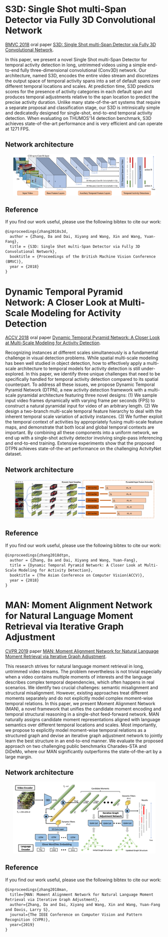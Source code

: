 # S3D: Single Shot multi-Span Detector via Fully 3D Convolutional Network

[BMVC 2018](http://bmvc2018.org/) oral paper [S3D: Single Shot multi-Span Detector via Fully 3D Convolutional Network](https://arxiv.org/pdf/1807.08069v2.pdf).

In this paper, we present a novel Single Shot multi-Span Detector for temporal activity detection in long, untrimmed videos using a simple end-to-end fully three-dimensional convolutional (Conv3D) network. Our architecture, named S3D, encodes the entire video stream and discretizes the output space of temporal activity spans into a set of default spans over different temporal locations and scales. At prediction time, S3D predicts scores for the presence of activity categories in each default span and produces temporal adjustments relative to the span location to predict the precise activity duration. Unlike many state-of-the-art systems that require a separate proposal and classification stage, our S3D is intrinsically simple and dedicatedly designed for single-shot, end-to-end temporal activity detection. When evaluating on THUMOS'14 detection benchmark, S3D achieves state-of-the-art performance and is very efficient and can operate at 1271 FPS.

## Network architecture

<p align="center"><img width="90%" src="imgs/S3D.png" />

## Reference
If you find our work useful, please use the following bibtex to cite our work:
```
@inproceedings{zhang2018s3d,
  author = {Zhang, Da and Dai, Xiyang and Wang, Xin and Wang, Yuan-Fang},
  title = {S3D: Single Shot multi-Span Detector via Fully 3D Convolutional Network},
  booktitle = {Proceedings of the British Machine Vision Conference (BMVC)},
  year = {2018}
}
```

# Dynamic Temporal Pyramid Network: A Closer Look at Multi-Scale Modeling for Activity Detection

[ACCV 2018](http://accv2018.net/) oral paper [Dynamic Temporal Pyramid Network: A Closer Look at Multi-Scale Modeling for Activity Detection](https://arxiv.org/pdf/1808.02536v1.pdf).

Recognizing instances at different scales simultaneously is a fundamental challenge in visual detection problems. While spatial multi-scale modeling has been well studied in object detection, how to effectively apply a multi-scale architecture to temporal models for activity detection is still under-explored. In this paper, we identify three unique challenges that need to be specifically handled for temporal activity detection compared to its spatial counterpart. To address all these issues, we propose Dynamic Temporal Pyramid Network (DTPN), a new activity detection framework with a multi-scale pyramidal architecture featuring three novel designs: (1) We sample input video frames dynamically with varying frame per seconds (FPS) to construct a natural pyramidal input for video of an arbitrary length. (2) We design a two-branch multi-scale temporal feature hierarchy to deal with the inherent temporal scale variation of activity instances. (3) We further exploit the temporal context of activities by appropriately fusing multi-scale feature maps, and demonstrate that both local and global temporal contexts are important. By combining all these components into a uniform network, we end up with a single-shot activity detector involving single-pass inferencing and end-to-end training. Extensive experiments show that the proposed DTPN achieves state-of-the-art performance on the challenging ActvityNet dataset.

## Network architecture

<p align="center"><img width="90%" src="imgs/dtpn.png" />

## Reference
If you find our work useful, please use the following bibtex to cite our work:
```
@inproceedings{zhang2018dtpn,
  author = {Zhang, Da and Dai, Xiyang and Wang, Yuan-Fang},
  title = {Dynamic Temporal Pyramid Network: A Closer Look at Multi-Scale Modeling for Activity Detection},
  booktitle = {The Asian Conference on Computer Vision(ACCV)},
  year = {2018}
}
```


# MAN: Moment Alignment Network for Natural Language Moment Retrieval via Iterative Graph Adjustment

[CVPR 2019](http://cvpr2019.thecvf.com/) paper [MAN: Moment Alignment Network for Natural Language Moment Retrieval via Iterative Graph Adjustment](https://arxiv.org/pdf/1812.00087.pdf).

This research strives for natural language moment retrieval in long, untrimmed video streams. The problem nevertheless is not trivial especially when a video contains multiple moments of interests and the language describes complex temporal dependencies, which often happens in real scenarios. We identify two crucial challenges: semantic misalignment and structural misalignment. However, existing approaches treat different moments separately and do not explicitly model complex moment-wise temporal relations. In this paper, we present Moment Alignment Network (MAN), a novel framework that unifies the candidate moment encoding and temporal structural reasoning in a single-shot feed-forward network. MAN naturally assigns candidate moment representations aligned with language semantics over different temporal locations and scales. Most importantly, we propose to explicitly model moment-wise temporal relations as a structured graph and devise an iterative graph adjustment network to jointly learn the best structure in an end-to-end manner. We evaluate the proposed approach on two challenging public benchmarks Charades-STA and DiDeMo, where our MAN significantly outperforms the state-of-the-art by a large margin.

## Network architecture

<p align="center"><img width="90%" src="imgs/man.png" />

## Reference
If you find our work useful, please use the following bibtex to cite our work:
```
@inproceedings{zhang2018man,
  title={MAN: Moment Alignment Network for Natural Language Moment Retrieval via Iterative Graph Adjustment},
  author={Zhang, Da and Dai, Xiyang and Wang, Xin and Wang, Yuan-Fang and Davis, Larry S},
  journal={The IEEE Conference on Computer Vision and Pattern Recognition (CVPR)},
  year={2019}
}
```

